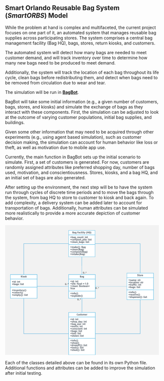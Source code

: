 ## Smart Orlando Reusable Bag System (*SmartORBS*) Model

While the problem at hand is complex and multifaceted, the current project focuses on one part of it, an automated system that manages reusable bag supplies across participating stores. The system comprises a central bag management facility (Bag HQ), bags, stores, return kiosks, and customers.

The automated system will detect how many bags are needed to meet customer demand, and will track inventory over time to determine how many new bags need to be produced to meet demand.

Additionally, the system will track the location of each bag throughout its life cycle, clean bags before redistributing them, and detect when bags need to be removed from circulation due to wear and tear.

The simulation will be run in [**BagBot**](smart_orbs/bagbot.py).

BagBot will take some initial information (e.g., a given number of customers, bags, stores, and kiosks) and simulate the exchange of bags as they interact with these components. First, the simulation can be adjusted to look at the outcome of varying customer populations, initial bag supplies, and buildings.

Given some other information that may need to be acquired through other experiments (e.g., using agent based simulation), such as customer decision making, the simulation can account for human behavior like loss or theft, as well as motivation due to mobile app use.


Currently, the main function in BagBot sets up the initial scenario to simulate. First, a set of customers is generated. For now, customers are randomly assigned attributes like preferred shopping day, number of bags used, motivation, and conscientiousness. Stores, kiosks, and a bag HQ, and an initial set of bags are also generated. 

After setting up the environment, the next step will be to have the system run through cycles of discrete time periods and to move the bags through the system, from bag HQ to store to customer to kiosk and back again. To add complexity, a delivery system can be added later to account for transportation of bags. Additionally, human attributes can be simulated more realistically to provide a more accurate depiction of customer behavior.


![SmartORBS](../images/smartorbs_classdiagram.png)

Each of the classes detailed above can be found in its own Python file. Additional functions and attributes can be added to improve the simulation after initial testing.